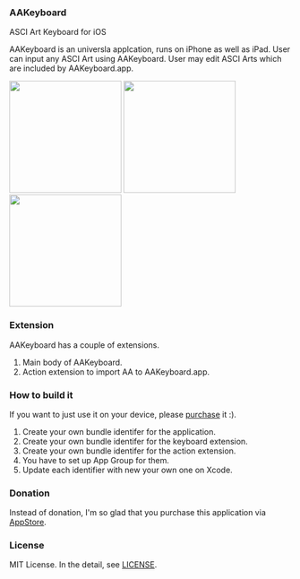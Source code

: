 ### AAKeyboard
ASCI Art Keyboard for iOS

AAKeyboard is an universla applcation, runs on iPhone as well as iPad.
User can input any ASCI Art using AAKeyboard.
User may edit ASCI Arts which are included by AAKeyboard.app.

<img src="https://cloud.githubusercontent.com/assets/33768/8452195/c558def6-2023-11e5-927e-9be855c3897e.jpg" width="200"/> <img src="https://cloud.githubusercontent.com/assets/33768/8452199/c6356a6a-2023-11e5-85cd-fc1bf33a487c.jpg" width="200"/> <img src="https://cloud.githubusercontent.com/assets/33768/8452203/c8f54cfc-2023-11e5-9f75-e61011a5aabc.jpg" width="200"/>

### Extension
AAKeyboard has a couple of extensions.

1. Main body of AAKeyboard.
2. Action extension to import AA to AAKeyboard.app.

### How to build it
If you want to just use it on your device, please [purchase](https://itunes.apple.com/jp/app/aa-keyboard/id964182815?l=en&mt=8) it :).

1. Create your own bundle identifer for the application.
1. Create your own bundle identifer for the keyboard extension.
1. Create your own bundle identifer for the action extension.
2. You have to set up App Group for them.
2. Update each identifier with new your own one on Xcode.

### Donation
Instead of donation, I'm so glad that you purchase this application via [AppStore](https://itunes.apple.com/jp/app/aa-keyboard/id964182815?l=en&mt=8).

### License
MIT License. In the detail, see [LICENSE](https://github.com/sonsongithub/AAKeyboard/blob/master/LICENSE.md).
